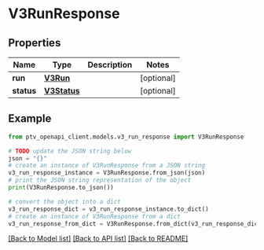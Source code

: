 # V3RunResponse


## Properties

Name | Type | Description | Notes
------------ | ------------- | ------------- | -------------
**run** | [**V3Run**](V3Run.md) |  | [optional] 
**status** | [**V3Status**](V3Status.md) |  | [optional] 

## Example

```python
from ptv_openapi_client.models.v3_run_response import V3RunResponse

# TODO update the JSON string below
json = "{}"
# create an instance of V3RunResponse from a JSON string
v3_run_response_instance = V3RunResponse.from_json(json)
# print the JSON string representation of the object
print(V3RunResponse.to_json())

# convert the object into a dict
v3_run_response_dict = v3_run_response_instance.to_dict()
# create an instance of V3RunResponse from a dict
v3_run_response_from_dict = V3RunResponse.from_dict(v3_run_response_dict)
```
[[Back to Model list]](../README.md#documentation-for-models) [[Back to API list]](../README.md#documentation-for-api-endpoints) [[Back to README]](../README.md)


